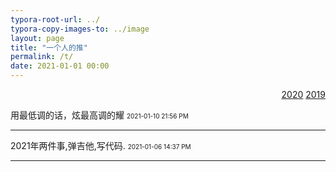 ```yaml
---
typora-root-url: ../
typora-copy-images-to: ../image
layout: page 
title: "一个人的推"
permalink: /t/
date: 2021-01-01 00:00
---
```

<p align="right"><a href="/t/2020">2020</a>  <a href="/t/2019">2019</a></p>



用最低调的话，炫最高调的耀
<font size="1">2021-01-10 21:56 PM</font>
<hr>

2021年两件事,弹吉他,写代码.
<font size="1">2021-01-06 14:37 PM</font>
<hr>

